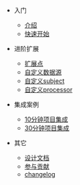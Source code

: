 - 入门  
  - [介绍](README.md "introduce")
  - [快速开始](quickstart.md "quick start greatest")  

- 进阶扩展
  - [扩展点](extend-point.md)
  - [自定义数据源](custom-datasource.md)
  - [自定义subject](custom-subject.md)
  - [自定义processor](custom-processor.md)

- 集成案例
  - [10分钟项目集成](sample-bootstrap.md)
  - [30分钟项目集成](sample-tom.md)

- 其它
  - [设计文档](design.md)
  - [参与贡献](contributing.md)
  - [changelog](https://github.com/tomsun28/sureness/commits/master ':ignore')
